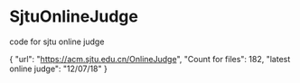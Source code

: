 # SjtuOnlineJudge
code for sjtu online judge

{
    "url": "https://acm.sjtu.edu.cn/OnlineJudge",
    "Count for files": 182,
    "latest online judge": "12/07/18"
}
